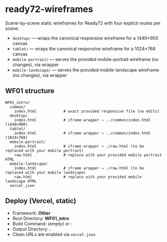 # ready72-wireframes

Scene-by-scene static wireframes for Ready72 with four explicit routes per scene:
- `desktop/` — wraps the canonical responsive wireframe for a 1440×900 canvas
- `tablet/` — wraps the canonical responsive wireframe for a 1024×768 canvas
- `mobile-portrait/` — serves the provided mobile-portrait wireframe (no changes), via wrapper
- `mobile-landscape/` — serves the provided mobile-landscape wireframe (no changes), via wrapper

## WF01 structure
```
WF01_intro/
  common/
    index.html            # exact provided responsive file (no edits)
  desktop/
    index.html            # iframe wrapper → ../common/index.html (1440×900)
  tablet/
    index.html            # iframe wrapper → ../common/index.html (1024×768)
  mobile-portrait/
    index.html            # iframe wrapper → ./raw.html (to be replaced with your mobile portrait)
    raw.html              # replace with your provided mobile portrait HTML
  mobile-landscape/
    index.html            # iframe wrapper → ./raw.html (to be replaced with your mobile landscape)
    raw.html              # replace with your provided mobile landscape HTML
  vercel.json
```

## Deploy (Vercel, static)
- Framework: **Other**
- Root Directory: **WF01_intro**
- Build Command: *(empty)* or `:`
- Output Directory: **.**
- Clean URLs are enabled via `vercel.json`.
